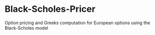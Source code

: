 # Black-Scholes-Pricer
Option pricing and Greeks computation for European options using the Black-Scholes model
